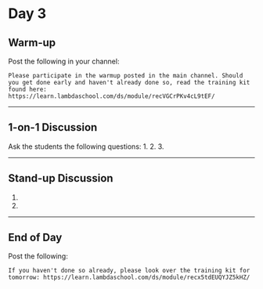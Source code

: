 # Day 3

## Warm-up
Post the following in your channel:
```
Please participate in the warmup posted in the main channel. Should you get done early and haven't already done so, read the training kit found here: https://learn.lambdaschool.com/ds/module/recVGCrPKv4cL9tEF/
```


---


## 1-on-1 Discussion
Ask the students the following questions:
1. 
2. 
3. 


---


## Stand-up Discussion
1. 
2. 


---


## End of Day
Post the following:
```
If you haven't done so already, please look over the training kit for tomorrow: https://learn.lambdaschool.com/ds/module/recx5tdEUQYJZ5kHZ/
```
